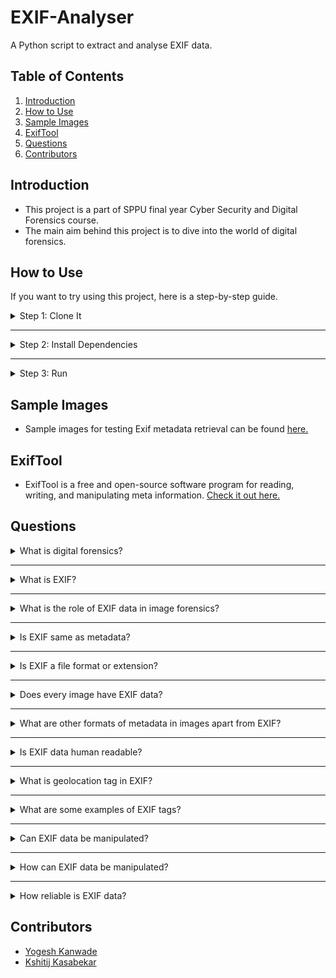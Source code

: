 # EXIF-Analyser
A Python script to extract and analyse EXIF data.

## Table of Contents

1. [Introduction](#introduction)
2. [How to Use](#how-to-use)
3. [Sample Images](#sample-images)
4. [ExifTool](#exiftool)
5. [Questions](#questions)
6. [Contributors](#contributors)

## Introduction
* This project is a part of SPPU final year Cyber Security and Digital Forensics course.
* The main aim behind this project is to dive into the world of digital forensics.

## How to Use
If you want to try using this project, here is a step-by-step guide. 

<details>
<summary>
Step 1: Clone It
</summary>

- **Using Git** 

Open your terminal and run the following command:

```bash
git clone https://github.com/yogeshkanwade21/EXIF-Analyser.git
```

- **Using Download ZIP**

1. Go to the GitHub page of the repository.
2. Click on the green **Code** button.
3. In the dropdown menu, select **Download ZIP**.

</details>

---
<details>
<summary>
Step 2: Install Dependencies
</summary>

Before you begin playing with the source code, you might need to install dependencies just as shown below;

```bash
pip install -r requirements.txt
```
**Note**
* You might want to consider creating a virtual environment.
* If you are wondering how to go about generating requirements.txt for your projects, <a href="https://github.com/bndr/pipreqs" target="_blank">try checking this out.</a>

</details>

---
<details>

<summary>
Step 3: Run
</summary>

Navigate to the directory and run the streamlit app.

```bash
streamlit run script.py
```

</details>

## Sample Images

* Sample images for testing Exif metadata retrieval can be found <a href="https://github.com/ianare/exif-samples" target="_blank">here.</a>

## ExifTool
* ExifTool is a free and open-source software program for reading, writing, and manipulating meta information. <a href="https://exiftool.org/" target="_blank">Check it out here.</a>

## Questions

<details>
  <summary>
    What is digital forensics?
  </summary>
  Digital forensics is the process of collecting, analyzing, and preserving electronic evidence to investigate and prevent cybercrime or other digital incidents. It involves examining digital devices, such as computers, smartphones, or servers, to uncover and interpret data that can be used in legal proceedings. Digital forensics experts use specialized tools and techniques to recover, analyze, and document digital evidence, helping to understand the timeline and details of digital activities related to a case.
</details>

---

<details>
  <summary>
    What is EXIF?
  </summary>
  EXIF stands for Exchangeable Image File Format. It is a standard that specifies the formats for images, sound, and ancillary tags used by digital cameras (including smartphones), scanners, and other systems handling image and sound files recorded by digital cameras. EXIF data typically includes information such as the date and time the photo was taken, camera settings (such as shutter speed and aperture), GPS location data (if available), and other details about the camera and its settings. This metadata can be useful for organizing and understanding the context of digital images.
  EXIF data is structured within the metadata of digital image files, and it follows a specific format based on the TIFF (Tagged Image File Format) structure. The metadata is organized in a series of tags, each with a unique identifier (tag number) and a corresponding value. These tags contain information about various aspects of the image, such as camera settings, timestamps, GPS coordinates, and more.
</details>

---

<details>
  <summary>
    What is the role of EXIF data in image forensics?
  </summary>
  EXIF data plays a crucial role in image forensics, aiding investigators and analysts in understanding the context and authenticity of digital images. Here are some ways in which EXIF data is utilized in image forensics:

1. **Authentication and Integrity Verification:**
   - **Timestamps:** EXIF data includes timestamps indicating when the photo was taken. This information can help verify the timeline of events and establish the authenticity of images in investigations.
   - **Digital Signatures:** Some camera models embed digital signatures or unique identifiers in the EXIF data, providing a means to verify the source and integrity of the image.

2. **Camera and Device Attribution:**
   - **Make and Model Information:** EXIF data often contains details about the make and model of the camera or device used to capture the image. This can assist in attributing images to specific devices.
   - **Serial Numbers:** Some cameras embed serial numbers in the EXIF data, offering additional information for tracking and identification.

3. **Location Analysis:**
   - **GPS Coordinates:** If available, GPS information in EXIF data provides the geographic location where the photo was taken. This can be crucial in investigations involving physical locations or establishing an individual's presence at a specific place.

4. **Event Reconstruction:**
   - **Exposure Settings:** Details like exposure time, aperture, and ISO settings in the EXIF data can provide insights into the conditions under which the image was captured. This information is valuable for reconstructing events and understanding the circumstances of the photo.

5. **Tampering Detection:**
   - **Edit History:** Some image editing software updates the EXIF data when modifications are made. Analyzing the EXIF metadata can reveal if and how an image has been altered.
   - **Thumbnail Discrepancies:** Comparing the thumbnail image in the EXIF data with the actual image can help detect discrepancies that may indicate tampering.

6. **Consistency Checks:**
   - **Inconsistencies in Metadata:** Analyzing the EXIF data for inconsistencies, such as conflicting timestamps or illogical camera settings, can raise flags and prompt further investigation.

</details>


---

<details>
  <summary>
    Is EXIF same as metadata?
  </summary>
  Yes, EXIF (Exchangeable Image File Format) is a specific type of metadata. Metadata, in a broad sense, refers to data that provides information about other data. In the context of digital media, including images, videos, and documents, metadata contains details about the file itself or the content it represents.
  EXIF metadata, specifically, is the type of metadata associated with digital images. It includes information such as the date and time the photo was taken, camera settings, GPS coordinates (if available), and other details related to the creation of the image. While EXIF is specific to images, metadata can refer to a broader range of information associated with different types of files.
</details>

---

<details>
  <summary>
    Is EXIF a file format or extension?
  </summary>
  EXIF (Exchangeable Image File Format) is not a file format or extension on its own. Instead, it is a standard that specifies the formats for images and the associated metadata tags used by digital cameras, scanners, and other systems handling image files.
  Typically, EXIF data is embedded within the file of a supported image format, such as JPEG or TIFF. So, when you have an image file (e.g., a .jpg file), the EXIF information is contained within that file as metadata, providing details about the image and how it was captured. It's essentially an additional layer of information within the existing image file format rather than a separate file format or extension.
</details>

---

<details>
  <summary>
    Does every image have EXIF data?
  </summary>
No, not every image has EXIF data. The presence of EXIF data depends on the settings of the device used to capture the image and the file format of the image itself. Most digital cameras, including smartphones, embed EXIF data by default when capturing photos. However, if someone intentionally removes or modifies the metadata, or if the image is edited and saved in a way that discards the original metadata, the EXIF information may be missing.  
Images from certain sources or edited images may lack EXIF data, and some image-sharing platforms may strip or modify this information for privacy or security reasons. Therefore, while it's common in images captured by digital cameras, it's not universal across all images.
</details>

---

<details>
  <summary>
    What are other formats of metadata in images apart from EXIF?
  </summary>
  Apart from EXIF, there are other formats of metadata associated with images. Two notable ones are:

1. **IPTC (International Press Telecommunications Council):** IPTC metadata is commonly used in the photography and news industry. It includes information such as captions, keywords, and copyright details. While EXIF focuses on technical details related to the image capture, IPTC metadata is more geared towards descriptive and administrative information.

2. **XMP (Extensible Metadata Platform):** XMP is a standard created by Adobe Systems. It allows for the embedding of metadata in various file formats, including images. XMP is extensible and can accommodate a wide range of information, from basic details like copyright and authorship to more complex data like image processing history. XMP is often found in conjunction with other metadata formats, including EXIF.

These metadata formats may coexist within an image file, providing a comprehensive set of information about the content, its creation, and usage. Each format serves specific purposes, contributing different types of data to enhance the understanding and management of digital assets.
  </details>
  
---

<details>
  <summary>
    Is EXIF data human readable?
  </summary>
EXIF data is not typically designed to be human-readable in its raw form. It consists of numerical tags and values encoded in a binary format within the image file. While these numerical codes are meaningful to software and applications that interpret them, they may not be easily understandable for the average person. However, many photo viewing and editing software tools provide a user-friendly representation of EXIF data. They present the information in a more readable format, often alongside the image. This allows users to view details such as the date and time the photo was taken, camera settings, and, if available, geolocation information in a human-friendly manner.
</details>

---

<details>
  <summary>
    What is geolocation tag in EXIF?
  </summary>
  The geolocation information in EXIF is typically represented by a group of tags related to GPS data. Here are the key numeric EXIF tags associated with geolocation:

1. **GPS Latitude (GPSLatitude):** `2`
2. **GPS Longitude (GPSLongitude):** `4`
3. **GPS Altitude (GPSAltitude):** `6`
4. **GPS Time (GPSTimeStamp):** `29`
5. **GPS Date (GPSDateStamp):** `29`

These tags collectively provide details about the geographic coordinates (latitude, longitude), altitude, and timestamp of when the GPS data was recorded. Keep in mind that not all images may have GPS information, as it depends on whether the camera or device used for capturing the image has GPS capabilities and if the user has enabled location services.
</details>

---

<details>
  <summary>
    What are some examples of EXIF tags?
  </summary>
  
1. **Exif Version (ExifVersion):** `36864`

2. **Date and Time (DateTimeOriginal, DateTimeDigitized):** `36867`, `36868`

3. **Camera Make (Make):** `271`

4. **Camera Model (Model):** `272`

5. **Exposure Time (ExposureTime):** `33434`

6. **Aperture (FNumber):** `33437`

7. **ISO Speed (ISOSpeedRatings):** `34855`

8. **Focal Length (FocalLength):** `37386`

9. **GPS Information (GPSLatitude, GPSLongitude):** `2`, `4`

10. **Orientation (Orientation):** `274`

11. **Flash Information (Flash):** `37385`

These numeric tags are used in the EXIF data structure to represent specific metadata elements within an image file.
</details>

---

<details>
  <summary>
    Can EXIF data be manipulated?
  </summary>
  Yes, EXIF data can be altered. It is not inherently secure or tamper-proof, and various methods and tools exist that allow users to modify or delete EXIF information from digital image files. This ability to alter EXIF data raises considerations for its reliability, especially in situations where the authenticity of the data is crucial.
</details>

---

<details>
  <summary>
    How can EXIF data be manipulated?
  </summary>

Common methods for altering EXIF data include:

1. **Image Editing Software:**
   - Many image editing applications provide functionality to view and modify EXIF data. Users can edit timestamps, camera settings, and other metadata directly within these programs.

2. **Online Tools:**
   - There are online tools and websites that offer EXIF editing services. Users can upload an image and modify its metadata using a web-based interface.

3. **Command-Line Tools:**
   - Command-line tools and scripts exist that allow users to manipulate EXIF data. These tools are often used by individuals with a technical background who want to automate the process of altering metadata.

4. **Metadata Stripping:**
   - Some social media platforms and image-sharing websites automatically strip or modify EXIF data from uploaded images for privacy and security reasons. This process may inadvertently alter or remove information.

</details>

---

<details>
  <summary>
    How reliable is EXIF data?
  </summary>
    If the image is sourced directly from a camera or a trusted device, and the EXIF data has not been tampered with, it is generally considered reliable. However, if the image has been shared, edited, or passed through various platforms, there's a risk that the EXIF data may have been altered or stripped.
    While the ability to alter EXIF data is a known limitation, forensic experts and investigators are aware of this issue. In legal and forensic contexts, additional steps are taken to verify the authenticity of digital evidence. This may involve cross-referencing information from multiple sources, conducting forensic analysis, and using other metadata or contextual clues to establish the credibility of the data.
  While EXIF data can be a valuable source of information, especially for understanding the context and details of an image, it should be used with caution, and its reliability should be assessed in the context of the specific use case. For critical applications, additional verification methods and a comprehensive analysis of the entire digital asset may be necessary.
</details>
  
## Contributors
* <a href="https://github.com/yogeshkanwade21">Yogesh Kanwade</a>
* <a href="https://github.com/kshitijkasabekar">Kshitij Kasabekar</a>

